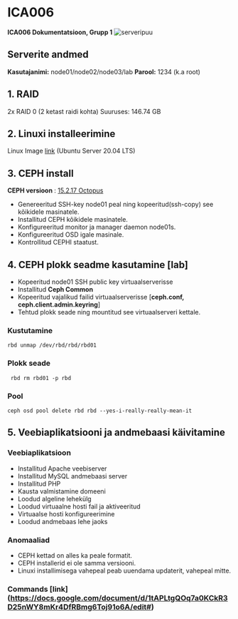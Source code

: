# ICA006
**ICA006 Dokumentatsioon, Grupp 1**
![serveripuu](https://user-images.githubusercontent.com/99139232/238201955-e6bd4bcd-160e-48bd-9323-e9a9700304ec.PNG)
## Serverite andmed

**Kasutajanimi:** node01/node02/node03/lab
**Parool:** 1234 (k.a root)
## 1. RAID
2x RAID 0 (2 ketast raidi kohta) 
Suuruses: 146.74 GB
## 2. Linuxi installeerimine
Linux Image [link](https://ubuntu.com/download/server) (Ubuntu Server 20.04 LTS)
## 3. CEPH install 
**CEPH versioon** : [15.2.17 Octopus](https://docs.ceph.com/en/latest/releases/octopus#v15-2-17-octopus)
 - Genereeritud SSH-key node01 peal ning kopeeritud(ssh-copy) see
   kõikidele masinatele.
 - Installitud CEPH kõikidele masinatele.
 - Konfigureeritud monitor ja manager daemon node01s.
 - Konfigureeritud OSD igale masinale.
 - Kontrollitud CEPHI staatust.
## 4. CEPH plokk seadme kasutamine [lab]
 - Kopeeritud node01 SSH public key virtuaalserverisse
 - Installitud **Ceph Common**
 - Kopeeritud vajalikud failid virtuaalserverisse [**ceph.conf, ceph.client.admin.keyring**]
 - Tehtud plokk seade ning mountitud see virtuaalserveri kettale.

### Kustutamine

    rbd unmap /dev/rbd/rbd/rbd01

### Plokk seade
   
     rbd rm rbd01 -p rbd

### Pool

    ceph osd pool delete rbd rbd --yes-i-really-really-mean-it

## 5. Veebiaplikatsiooni ja andmebaasi käivitamine
### Veebiaplikatsioon

 - Installitud Apache veebiserver
 - Installitud MySQL andmebaasi server
 - Installitud PHP
 - Kausta valmistamine domeeni
 - Loodud algeline lehekülg
 - Loodud virtuaalne hosti fail ja aktiveeritud
 - Virtuaalse hosti konfigureerimine
 - Loodud andmebaas lehe jaoks
### Anomaaliad
 - CEPH kettad on alles ka peale formatit.
 - CEPH installerid ei ole samma versiooni.
 - Linuxi installimisega vahepeal peab uuendama updaterit, vahepeal mitte.

### Commands [link] (https://docs.google.com/document/d/1tAPLtgQOq7a0KCkR3D25nWY8mKr4DfRBmg6Toj91o6A/edit#)
